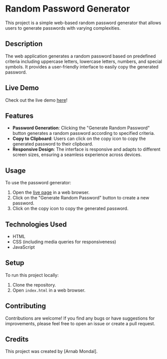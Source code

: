 # Random Password Generator

This project is a simple web-based random password generator that allows users to generate passwords with varying complexities.

## Description

The web application generates a random password based on predefined criteria including uppercase letters, lowercase letters, numbers, and special symbols. It provides a user-friendly interface to easily copy the generated password.

## Live Demo

Check out the live demo [here](https://codewarnab.github.io/random-password-generator/)!

## Features

- **Password Generation**: Clicking the "Generate Random Password" button generates a random password according to specified criteria.
- **Copy to Clipboard**: Users can click on the copy icon to copy the generated password to their clipboard.
- **Responsive Design**: The interface is responsive and adapts to different screen sizes, ensuring a seamless experience across devices.

## Usage

To use the password generator:
1. Open the [live page](https://codewarnab.github.io/random-password-generator/) in a web browser.
2. Click on the "Generate Random Password" button to create a new password.
3. Click on the copy icon to copy the generated password.

## Technologies Used

- HTML
- CSS (including media queries for responsiveness)
- JavaScript

## Setup

To run this project locally:
1. Clone the repository.
2. Open `index.html` in a web browser.

## Contributing

Contributions are welcome! If you find any bugs or have suggestions for improvements, please feel free to open an issue or create a pull request.

## Credits

This project was created by [Arnab Mondal].

